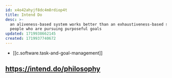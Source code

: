 ```yaml
---
id: x4o42ahyjf8dc4m8rdiop4t
title: Intend Do
desc: >-
  an aliveness-based system works better than an exhaustiveness-based system for
  people who are pursuing purposeful goals
updated: 1719938662145
created: 1719937740672
---
```



- [[c.software.task-and-goal-management]]

## https://intend.do/philosophy

